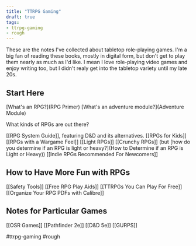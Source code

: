 ```yaml
---
title: "TTRPG Gaming"
draft: true
tags:
- ttrpg-gaming 
- rough
---
```


These are the notes I've collected about tabletop role-playing games. I'm a big fan of reading these books, mostly in digital form, but don't get to play them nearly as much as I'd like. I mean I love role-playing video games and enjoy writing too, but I didn't realy get into the tabletop variety until my late 20s.

## Start Here

[What's an RPG?](RPG Primer)
[What's an adventure module?](Adventure Module)

What kinds of RPGs are out there?

[[RPG System Guide]], featuring D&D and its alternatives.
[[RPGs for Kids]]
[[RPGs with a Wargame Feel]]
[[Light RPGs]]
[[Crunchy RPGs]] (but [how do you determine if an RPG is light or heavy?](How to Determine if an RPG is Light or Heavy))
[[Indie RPGs Recommended For Newcomers]]

## How to Have More Fun with RPGs

[[Safety Tools]]
[[Free RPG Play Aids]]
[[TTRPGs You Can Play For Free]]
[[Organize Your RPG PDFs with Calibre]]

## Notes for Particular Games

[[OSR Games]]
[[Pathfinder 2e]]
[[D&D 5e]]
[[GURPS]]


#ttrpg-gaming #rough 